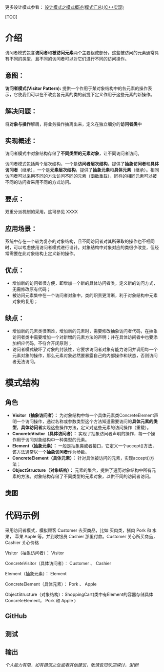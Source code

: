更多设计模式参看： [设计模式之模式概述(模式汇总)(C++实现)](https://blog.csdn.net/leacock1991/article/details/111713017)

[TOC]

# 介绍

访问者模式包含**访问者**和**被访问元素**两个主要组成部分，这些被访问的元素通常具有不同的类型，且不同的访问者可以对它们进行不同的访问操作。

## 意图：

**访问者模式(Visitor Pattern):** 提供一个作用于某对象结构中的各元素的操作表示，它使我们可以在不改变各元素的类的前提下定义作用于这些元素的新操作。

## 解决问题：

将**对象与操作**解耦，将业务操作抽离出来，定义在独立细分的**访问者类**中

## 实现概述：

访问者模式中对象结构存储了**不同类型的元素对象**，让不同访问者访问。

访问者模式包括两个层次结构，一个是**访问者层次结构**，提供了**抽象访问者**和**具体访问者**（继承），一个是**元素层次结构**，提供了**抽象元素**和**具体元素**（继承）。相同访问者可以采用不同的方法访问不同的元素（函数重载），同样的相同元素可以被不同的访问者采用不同的方式访问。

## 要点：

双重分派机制的采用，这可参见 XXXX

## 应用场景：

系统中存在一个较为复杂的对象结构，且不同访问者对其所采取的操作也不相同时，可以考虑使用访问者模式进行设计。对象结构中对象对应的类很少改变，但经常需要在此对象结构上定义新的操作。

## 优点：

- 增加新的访问者很方便，即增加一个新的具体访问者类，定义新的访问方式，无需修改原有代码；
- 被访问元素集中在一个访问者对象中，类的职责更清晰，利于对象结构中元素对象的复用；

## 缺点：

- 增加新的元素类很困难，增加新的元素时，需要修改抽象访问者代码，在抽象访问者类中需要增加一个对新增的元素方法的声明；并在具体访问者中也要添加相应代码，不符合开闭原则；
- 访问者模式破坏了对象的封装性，它要求访问者对象有能力访问并调用每一个元素对象的操作，那么元素对象必然要暴露自己的内部操作和状态，否则访问者无法访问。

# 模式结构

## 角色

- **Visitor（抽象访问者）：**  为对象结构中每一个具体元素类ConcreteElement声明一个访问操作，通过名称或参数类型这个方法知道需要访问的**具体元素的类型**，**具体访问者**实现这些操作方法，定义对这些元素的访问操作（重载）。
- **ConcreteVisitor（具体访问者）：** 实现了抽象访问者声明的操作，每一个操作用于访问对象结构中一种类型的元素。
- **Element（抽象元素）：** 一般是抽象类或者接口，它定义一个accept()方法，该方法通常以一个**抽象访问者**作为参数。
- **ConcreteElement（具体元素）：** 针对具体被访问的元素，实现accept()方法；
- **ObjectStructure（对象结构）：** 元素的集合，提供了遍历对象结构中所有元素的方法。对象结构存储了不同类型的元素对象，以供不同的访问者访问。

## 类图





# 代码示例

采用访问者模式，模拟顾客 Customer 去买商品，比如 买肉类，猪肉 Pork 和 水果， 苹果 Apple 等，并到收银员 Cashier 那里付款。Customer 关心所买商品，Cashier 关心价格

Visitor（抽象访问者）： Visitor

ConcreteVisitor（具体访问者）： Customer 、 Cashier 

Element（抽象元素）： Element

ConcreteElement（具体元素）： Pork  、 Apple 

ObjectStructure（对象结构）：ShoppingCart(类中有Element的容器存储具体ConcreteElement， Pork  和 Apple )



## GitHub



## 测试



## 输出



*个人能力有限，如有错误之处或者其他建议，敬请告知欢迎探讨，谢谢!*

